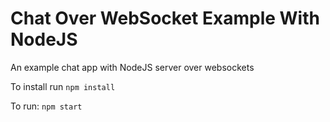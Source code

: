 Chat Over WebSocket Example With NodeJS
========================

An example chat app with NodeJS server over websockets

To install run
``` npm install ```

To run:
``` npm start ```

